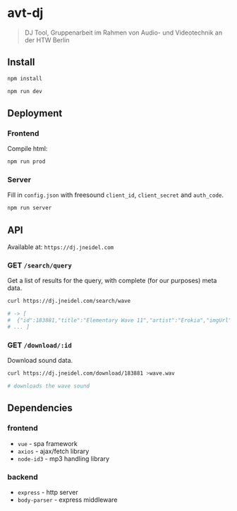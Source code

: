 # avt-dj

> DJ Tool, Gruppenarbeit im Rahmen von Audio- und Videotechnik an der HTW Berlin

## Install

```sh
npm install

npm run dev
```

<!--
## Test

```sh
npm test

# only unit tests
npm run unit
```
-->

## Deployment
### Frontend

Compile html:

```sh
npm run prod
```

### Server

Fill in `config.json` with freesound `client_id`, `client_secret` and `auth_code`.

<!-- still won't work, data.json could not be loaded - worth fixing? -->

```sh
npm run server
```

## API

Available at: `https://dj.jneidel.com`

### GET `/search/query`

Get a list of results for the query, with complete (for our purposes) meta data.

```sh
curl https://dj.jneidel.com/search/wave

# -> [
#  {"id":183881,"title":"Elementary Wave 11","artist":"Erokia","imgUrl":"https://freesound.org/data/displays/183/183881_9497060_wave_M.png","duration":51.7188}
# ... ]
```

### GET `/download/:id`

Download sound data.

```sh
curl https://dj.jneidel.com/download/183881 >wave.wav

# downloads the wave sound
```

## Dependencies

### frontend
- `vue` - spa framework
- `axios` - ajax/fetch library
- `node-id3` - mp3 handling library

### backend
- `express` - http server
- `body-parser` - express middleware

